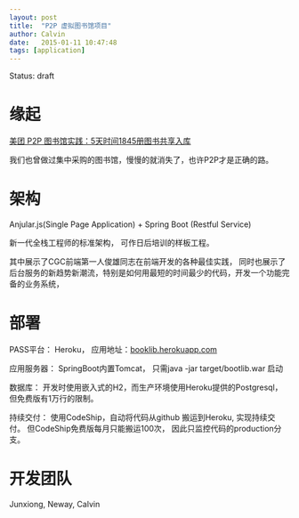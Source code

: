 ```yaml
---
layout: post
title:  "P2P 虚拟图书馆项目"
author: Calvin
date:   2015-01-11 10:47:48
tags: [application]
---
```


Status: draft

# 缘起

[美团 P2P 图书馆实践：5天时间1845册图书共享入库](http://tech.meituan.com/mt-library-introduce.html)

我们也曾做过集中采购的图书馆，慢慢的就消失了，也许P2P才是正确的路。

# 架构

Anjular.js(Single Page Application) + Spring Boot (Restful Service)

新一代全栈工程师的标准架构， 可作日后培训的样板工程。

其中展示了CGC前端第一人俊雄同志在前端开发的各种最佳实践， 同时也展示了后台服务的新趋势新潮流，特别是如何用最短的时间最少的代码，开发一个功能完备的业务系统，

# 部署

PASS平台： Heroku， 应用地址：[booklib.herokuapp.com](http://booklib.herokuapp.com)

应用服务器： SpringBoot内置Tomcat， 只需java -jar target/bootlib.war 启动

数据库： 开发时使用嵌入式的H2，而生产环境使用Heroku提供的Postgresql，但免费版有1万行的限制。

持续交付： 使用CodeShip，自动将代码从github 搬运到Heroku, 实现持续交付。 但CodeShip免费版每月只能搬运100次， 因此只监控代码的production分支。

# 开发团队

Junxiong, Neway, Calvin
